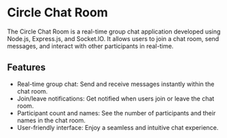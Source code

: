 # Circle Chat Room

The Circle Chat Room is a real-time group chat application developed using Node.js, Express.js, and Socket.IO. It allows users to join a chat room, send messages, and interact with other participants in real-time.

## Features

- Real-time group chat: Send and receive messages instantly within the chat room.
- Join/leave notifications: Get notified when users join or leave the chat room.
- Participant count and names: See the number of participants and their names in the chat room.
- User-friendly interface: Enjoy a seamless and intuitive chat experience.
